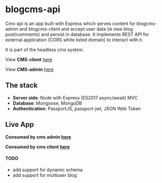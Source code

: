 # blogcms-api

Cms-api is an app built with Express which serves content for blogcms-admin and blogcms-client and accept user data (ie new blog post/comments) and persist in database. It implements REST API for external application (CORS white listed domain) to interact with it.


It is part of the headless cms system.

View **CMS-client** [here](https://github.com/leoltl/blogcms-client)

View **CMS-admin** [here](https://github.com/leoltl/blogcms-admin)

## The stack
- **Server side**: Node with Express (ES2017 async/await) MVC
- **Database**: Mongoose, MongoDB
- **Authentication**: PassportJS, passport-jwt, JSON Web Token

## Live App
**Consumed by cms admin [here](https://leoltl-blogcms-admin.herokuapp.com/)**

**Consumed by cms client [here](https://leoltl-blogcms-client.herokuapp.com/)**

#### TODO
- add support for dynamic schema
- add support for multiuser blog
